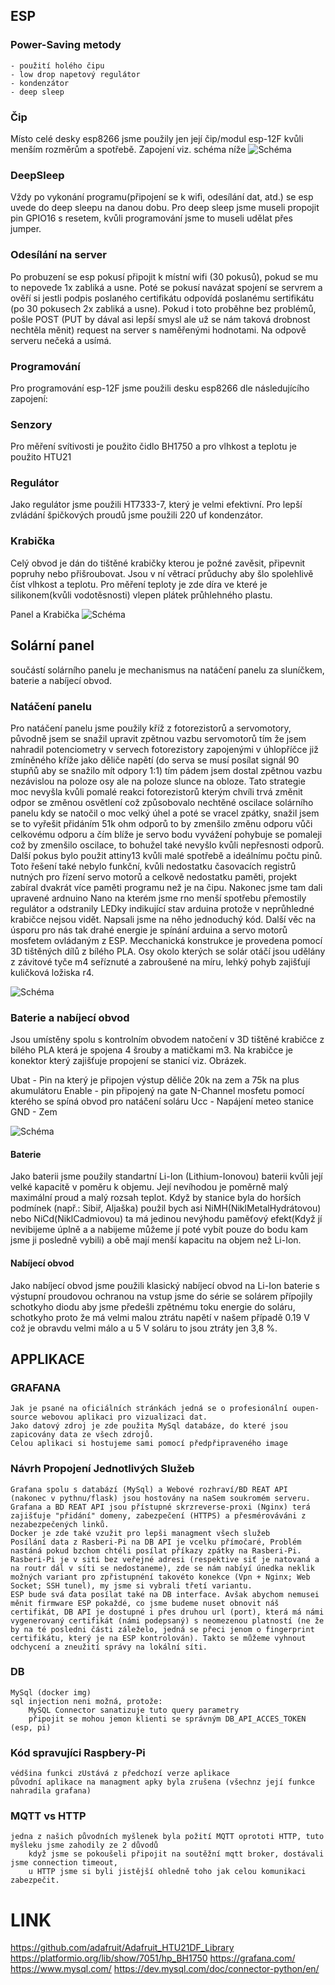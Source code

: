 
## ESP
### Power-Saving metody
    - použití holého čipu 
    - low drop napetový regulátor
    - kondenzátor 
    - deep sleep
### Čip

Místo celé desky esp8266 jsme použily jen její čip/modul esp-12F kvůli menším rozměrům a spotřebě. Zapojení viz. schéma níže
![Schéma](ReadMeAssets/ESP.PNG)

### DeepSleep

Vždy po vykonání programu(připojení se k wifi, odesílání dat, atd.) se esp uvede do deep sleepu na danou dobu. Pro deep sleep jsme museli propojit pin GPIO16 s resetem, kvůli programování jsme to museli udělat přes jumper. 

### Odesílání na server
Po probuzení se esp pokusí připojit k místní wifi (30 pokusů), pokud se mu to nepovede 1x zabliká a usne. Poté se pokusí navázat spojení se servrem a ověří si jestli podpis poslaného certifikátu odpovídá poslanému sertifikátu (po 30 pokusech 2x zabliká a usne). Pokud i toto proběhne bez problémů, pošle POST (PUT by dával asi lepší smysl ale už se nám taková drobnost nechtěla měnit) request na server s naměřenými hodnotami. Na odpově serveru nečeká a usímá. 

### Programování

Pro programování esp-12F jsme použili desku esp8266 dle následujícího zapojení:

### Senzory

Pro měření svítivosti je použito čidlo BH1750 a pro vlhkost a teplotu je použito HTU21

### Regulátor

Jako regulátor jsme použili HT7333-7, který je velmi efektivní. Pro lepší zvládání špičkových proudů jsme použili 220 uf kondenzátor.

### Krabička

Celý obvod je dán do tištěné krabičky kterou je požné zavěsit, připevnit popruhy nebo přišroubovat. Jsou v ní větrací průduchy aby šlo spolehlivě číst vlhkost a teplotu. Pro měření teploty je zde díra ve které je silikonem(kvůli vodotěsnosti) vlepen plátek průhlehného plastu.

Panel a Krabička
![Schéma](ReadMeAssets/SolarAStanice.PNG)

## Solární panel

 součástí solárního panelu je mechanismus na natáčení panelu za sluníčkem, baterie a nabíjecí obvod.

### Natáčení panelu

Pro natáčení panelu jsme použily kříž z fotorezistorů a servomotory, původně jsem se snažil upravit  zpětnou vazbu servomotorů tím že jsem nahradil potenciometry v servech fotorezistory zapojenými v úhlopříčce již zmíněného kříže jako děliče napětí (do serva se musí posílat signál 90 stupňů aby se snažilo mít odpory 1:1) tím pádem jsem dostal zpětnou vazbu nezávislou na poloze osy ale na poloze slunce na obloze. Tato strategie moc nevyšla kvůli pomalé reakci fotorezistorů kterým chvíli trvá změnit odpor se změnou osvětlení což způsobovalo nechtěné oscilace solárního panelu kdy se natočil o moc velký úhel a poté se vracel zpátky, snažil jsem se to vyřešit přidáním 51k ohm odporů to by zmenšilo změnu odporu vůči celkovému odporu a čím blíže je servo bodu vyvážení pohybuje se pomaleji což by zmenšilo oscilace, to bohužel také nevyšlo kvůli nepřesnosti odporů. Další pokus bylo použit attiny13 kvůli malé spotřebě a ideálnímu počtu pinů. Toto řešení také nebylo funkční, kvůli nedostatku časovacích registrů nutných pro řízení servo motorů a celkově nedostatku paměti, projekt zabíral dvakrát více paměti programu než je na čipu. Nakonec jsme tam dali upravené ardnuino Nano na kterém jsme rno menší spotřebu přemostily regulátor a odstranily LEDky indikující stav arduina protože v neprůhledné krabičce nejsou vidět. Napsali jsme na něho jednoduchý kód. Další věc na úsporu pro nás tak drahé energie je spínání arduina a servo motorů mosfetem ovládaným z ESP.
Mecchanická konstrukce je provedena pomocí 3D tištěných dílů z bílého PLA. Osy okolo kterých se solár otáčí jsou udělány z závitové tyče m4 seříznuté a zabroušené na míru, lehký pohyb zajišťují kuličková ložiska r4.

![Schéma](ReadMeAssets/Solar.PNG)

### Baterie a nabíjecí obvod

Jsou umístěny spolu s kontrolním obvodem natočení v 3D tištěné krabičce z bílého PLA která je spojena 4 šrouby a matičkami m3. Na krabičce je konektor který zajišťuje propojení se stanicí viz. Obrázek. 

Ubat - Pin na který je připojen výstup děliče 20k na zem a 75k na plus akumulátoru
Enable - pin připojený na gate N-Channel mosfetu pomocí kterého se spíná obvod pro natáčení soláru
Ucc - Napájení meteo stanice
GND - Zem

![Schéma](ReadMeAssets/Konektor.PNG)

#### Baterie

Jako baterii jsme použily standartní Li-Ion (Lithium-Ionovou) baterii kvůli její velké kapacitě v poměru k objemu. Její nevíhodou je poměrně malý maximální proud a malý rozsah teplot. Když by stanice byla do horších podmínek (např.: Sibiř, Aljaška) použil bych asi NiMH(NiklMetalHydrátovou) nebo NiCd(NiklCadmiovou) ta má jedinou nevýhodu paměťový efekt(Když jí nevibijeme úplně a a nabijeme můžeme jí poté vybít pouze do bodu kam jsme ji posledně vybili) a obě mají menší kapacitu na objem než Li-Ion.

#### Nabíjecí obvod

Jako nabíjecí obvod jsme použili klasický nabíjecí obvod na Li-Ion baterie s výstupní proudovou ochranou na vstup jsme do série se solárem přípojily schotkyho diodu aby jsme předešli zpětnému toku energie do soláru, schotkyho proto že má velmi malou ztrátu napětí v našem případě 0.19 V což je obravdu velmi málo a u 5 V soláru to jsou ztráty jen 3,8 %.



## APPLIKACE
### GRAFANA
    Jak je psané na oficiálních stránkách jedná se o profesionální oupen-source webovou aplikaci pro vizualizaci dat.
    Jako datový zdroj je zde použita MySql databáze, do které jsou zapicovány data ze všech zdrojů.
    Celou aplikaci si hostujeme sami pomocí předpřipraveného image
### Návrh Propojení Jednotlivých Služeb 
    Grafana spolu s databází (MySql) a Webové rozhraví/BD REAT API (nakonec v pythnu/flask) jsou hostovány na naSem soukromém serveru. 
    Grafana a BD REAT API jsou přístupné skrzreverse-proxi (Nginx) terá zajišťuje "přidání" domeny, zabezpečení (HTTPS) a přesmérováváni z nezabezpečených linků.
    Docker je zde také vzužit pro lepši managment všech služeb
    Posílání data z Rasberi-Pi na DB API je vcelku přímočaré, Problém nastáná pokud bzchom chtéli posílat příkazy zpátky na Rasberi-Pi. Rasberi-Pi je v siti bez veřejné adresi (respektive siť je natovaná a na routr dál v síti se nedostaneme), zde se nám nabíyí únedka neklik možných variant pro zpřistupnéní takovéto konekce (Vpn + Nginx; Web Socket; SSH tunel), my jsme si vybrali třetí variantu.
    ESP bude svá ďata posílat také na DB interface. Avšak abychom nemusei měnit firmware ESP pokaždé, co jsme budeme nuset obnovit náš certifikát, DB API je dostupné i přes druhou url (port), která má námi vygenerovaný certifikát (námi podepsaný) s neomezenou platností (ne že by na té posledni části záleželo, jedná se přeci jenom o fingerprint certifikátu, který je na ESP kontrolován). Takto se můžeme vyhnout odchycení a zneužití správy na lokální síti.
### DB
    MySql (docker img)
    sql injection neni možná, protože:
        MySQL Connector sanatizuje tuto query parametry
        připojit se mohou jemon klienti se správným DB_API_ACCES_TOKEN (esp, pi) 
### Kód spravujíci Raspbery-Pi
    védšina funkci zUstává z předchozí verze aplikace
    původní aplikace na managment apky byla zrušena (všechnz její funkce nahradila grafana)
### MQTT vs HTTP
    jedna z našich původních myšlenek byla požití MQTT oprototi HTTP, tuto myšleku jsme zahodily ze 2 důvodů
        když jsme se pokoušeli připojit na soutěžní mqtt broker, dostávali jsme connection timeout,
        u HTTP jsme si byli jistější ohledně toho jak celou komunikaci zabezpečit.



# LINK 
https://github.com/adafruit/Adafruit_HTU21DF_Library
https://platformio.org/lib/show/7051/hp_BH1750
https://grafana.com/
https://www.mysql.com/
https://dev.mysql.com/doc/connector-python/en/
